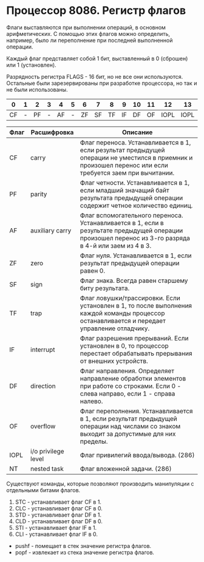 # Процессор 8086. Регистр флагов

Флаги выставляются при выполнении операций, в основном арифметических. С помощью этих флагов можно определить,
например, было ли переполнение при последней выполненной операции.

Каждый флаг представляет собой 1 бит, выставленный в 0 (сброшен) или 1 (установлен).

Разрядность регистра FLAGS - 16 бит, но не все они используются.
Остальные были зарезервированы при разработке процессора, но так и не были использованы.

| 0  | 1 | 2  | 3 | 4  | 5 | 6  | 7  | 8  | 9  | 10 | 11 | 12   | 13   | 14 | 15 |
|----|---|----|---|----|---|----|----|----|----|----|----|------|------|----|----|
| CF | - | PF | - | AF | - | ZF | SF | TF | IF | DF | OF | IOPL | IOPL | NT | -  |

| Флаг | Расшифровка         | Описание                                                                                                                                                  |
|------|---------------------|-----------------------------------------------------------------------------------------------------------------------------------------------------------|
| CF   | carry               | Флаг переноса. Устанавливается в 1, если результат предыдущей операции не уместился в приемник и произошел перенос или если требуется заем при вычитании. |
| PF   | parity              | Флаг четности. Устанавливается в 1, если младший значащий байт результата предыдущей операции содержит четное количество единиц.                          |
| AF   | auxiliary carry     | Флаг вспомогательного переноса. Устанавливается в 1, если в результате предыдущей операции произошел перенос из 3-го разряда в 4-й или заем из 4 в 3.     |
| ZF   | zero                | Флаг нуля. Устанавливается в 1, если результат предыдущей операции равен 0.                                                                               |
| SF   | sign                | Флаг знака. Всегда равен старшему биту результата.                                                                                                        |
| TF   | trap                | Флаг ловушки/трассировки. Если установлен в 1, то после выполнения каждой команды процессор останавливается и передает управление отладчику.              |
| IF   | interrupt           | Флаг разрешения прерываний. Если установлен в 0, то процессор перестает обрабатывать прерывания от внешних устройств.                                     |
| DF   | direction           | Флаг направления. Определяет направление обработки элементов при работе со строками. Если 0 - слева направо, если 1 - справа налево.                      |
| OF   | overflow            | Флаг переполнения. Устанавливается в 1, если результат предыдущей операции над числами со знаком выходит за допустимые для них пределы.                   |
| IOPL | i/o privilege level | Флаг привилегий ввода/вывода. (286)                                                                                                                       |
| NT   | nested task         | Флаг вложенной задачи. (286)                                                                                                                              |

Существуют команды, которые позволяют производить манипуляции с отдельными битами флагов.

1. STC - устанавливает флаг CF в 1.
2. CLC - устанавливает флаг CF в 0.
3. STD - устанавливает флаг DF в 1.
4. CLD - устанавливает флаг DF в 0.
5. STI - устанавливает флаг IF в 1.
6. CLI - устанавливает флаг IF в 0.

* pushf - помещает в стек значение регистра флагов.
* popf - извлекает из стека значение регистра флагов.